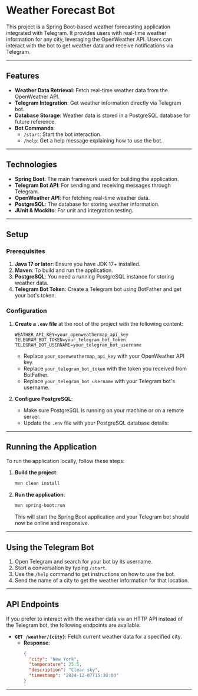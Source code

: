 # Weather Forecast Bot

This project is a Spring Boot-based weather forecasting application integrated with Telegram. It provides users with real-time weather information for any city, leveraging the OpenWeather API. Users can interact with the bot to get weather data and receive notifications via Telegram.

---

## Features

- **Weather Data Retrieval**: Fetch real-time weather data from the OpenWeather API.
- **Telegram Integration**: Get weather information directly via Telegram bot.
- **Database Storage**: Weather data is stored in a PostgreSQL database for future reference.
- **Bot Commands**:
    - `/start`: Start the bot interaction.
    - `/help`: Get a help message explaining how to use the bot.

---

## Technologies

- **Spring Boot**: The main framework used for building the application.
- **Telegram Bot API**: For sending and receiving messages through Telegram.
- **OpenWeather API**: For fetching real-time weather data.
- **PostgreSQL**: The database for storing weather information.
- **JUnit & Mockito**: For unit and integration testing.

---

## Setup

### Prerequisites

1. **Java 17 or later**: Ensure you have JDK 17+ installed.
2. **Maven**: To build and run the application.
3. **PostgreSQL**: You need a running PostgreSQL instance for storing weather data.
4. **Telegram Bot Token**: Create a Telegram bot using BotFather and get your bot's token.

### Configuration

1. **Create a `.env` file** at the root of the project with the following content:

    ```env
    WEATHER_API_KEY=your_openweathermap_api_key
    TELEGRAM_BOT_TOKEN=your_telegram_bot_token
    TELEGRAM_BOT_USERNAME=your_telegram_bot_username
    ```

    - Replace `your_openweathermap_api_key` with your OpenWeather API key.
    - Replace `your_telegram_bot_token` with the token you received from BotFather.
    - Replace `your_telegram_bot_username` with your Telegram bot's username.

2. **Configure PostgreSQL**:
    - Make sure PostgreSQL is running on your machine or on a remote server.
    - Update the `.env` file with your PostgreSQL database details:

---

## Running the Application

To run the application locally, follow these steps:

1. **Build the project**:

    ```bash
    mvn clean install
    ```

2. **Run the application**:

    ```bash
    mvn spring-boot:run
    ```

   This will start the Spring Boot application and your Telegram bot should now be online and responsive.

---

## Using the Telegram Bot

1. Open Telegram and search for your bot by its username.
2. Start a conversation by typing `/start`.
3. Use the `/help` command to get instructions on how to use the bot.
4. Send the name of a city to get the weather information for that location.

---

## API Endpoints

If you prefer to interact with the weather data via an HTTP API instead of the Telegram bot, the following endpoints are available:

- **`GET /weather/{city}`**: Fetch current weather data for a specified city.
    - **Response**:
      ```json
      {
        "city": "New York",
        "temperature": 25.5,
        "description": "Clear sky",
        "timestamp": "2024-12-07T15:30:00"
      }
      ```

---
